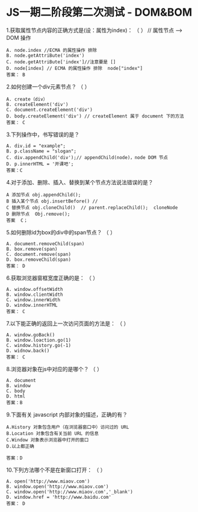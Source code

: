 # JS一期二阶段第二次测试 - DOM&BOM


1.获取属性节点内容的正确方式是(设：属性为index)： （ ） 
// 属性节点 --> DOM 操作

```
A. node.index //ECMA 的属性操作 排除
B. node.getAttriBute('index') 
C. node.getAttriBute['index']//注意要是 [] 
D. node[index] // ECMA 的属性操作 排除  node["index"]
答案： B
```

2.如何创建一个div元素节点？ （ ） 

```
A. create（div） 
B. createElement('div') 
C. document.createElement('div') 
D. body.createElement('div') // createElement 属于 document 下的方法
答案： C
```

3.下列操作中，书写错误的是？

```
A. div.id = "example"; 
B. p.className = "slogan";
C. div.appendChild('div');// appendChild(node)，node DOM 节点
D. p.innerHTML = '开课吧';
答案：C
```

4.对于添加、删除、插入、替换到某个节点方法说法错误的是？

```
A 添加节点 obj.appendChild();   
B 插入某个节点 obj.insertBefore() //    
C 替换节点 obj.cloneChild()  // parent.replaceChild();  cloneNode
D 删除节点  Obj.remove();
答案  C；
```

5.如何删除id为box的div中的span节点？ （ ） 


```
A. document.removeChild(span) 
B. box.remove(span) 
C. document.remove(span) 
D. box.removeChild(span) 
答案： D
```

6.获取浏览器窗框宽度正确的是： （ ） 

```
A. window.offsetWidth 
B. window.clientWidth 
C. window.innerWidth 
D. window.innerHTML 
答案： C
```

7.以下能正确的返回上一次访问页面的方法是： （ ） 

```
A. window.goBack() 
B. window.loaction.go(1) 
C. window.history.go(-1) 
D. widnow.back() 
答案： C
```

8.浏览器对象在js中对应的是哪个？ （ ） 

```
A. document 
B. window 
C. body 
D. html 
答案：B
```

9.下面有关 javascript 内部对象的描述，正确的有？

```
A.History 对象包含用户（在浏览器窗口中）访问过的 URL
B.Location 对象包含有关当前 URL 的信息
C.Window 对象表示浏览器中打开的窗口
D.以上都正确

答案：D
```

10.下列方法哪个不是在新窗口打开： （ ） 

```
A. open('http://www.miaov.com') 
B. window.open('http://www.miaov.com') 
C. window.open('http://www.miaov.com','_blank') 
D. window.href = 'http://www.baidu.com' 
答案： D
```

